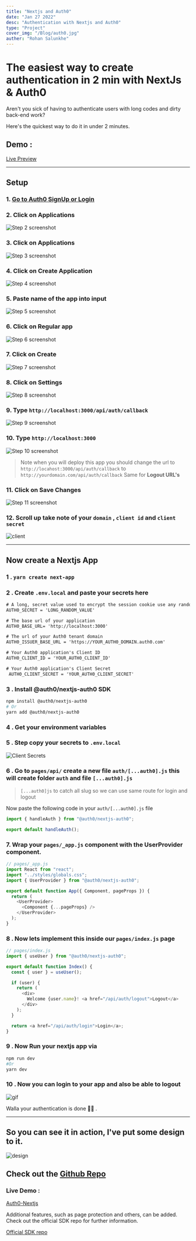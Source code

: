 ```yaml
---
title: "Nextjs and Auth0"
date: "Jan 27 2022"
desc: "Authentication with Nextjs and Auth0"
type: "Project"
cover_img: "/Blog/auth0.jpg"
auther: "Rohan Salunkhe"
---
```


# The easiest way to create authentication in 2 min with NextJs & Auth0

Aren't you sick of having to authenticate users with long codes and dirty back-end work?

Here's the quickest way to do it in under 2 minutes.

## Demo :

[Live Preview](https://auth0.amrohan.com)

---

## Setup

### 1. [Go to Auth0 SignUp or Login](https://auth0.com/)

### 2. Click on Applications

![Step 2 screenshot](https://res.cloudinary.com/amrohan/image/upload/v1643277234/Images/khtqov4vl3t0vhlrkrde.jpg)

### 3. Click on Applications

![Step 3 screenshot](https://res.cloudinary.com/amrohan/image/upload/v1643277379/Images/busubmuuhaewrnatqj6c.jpg)

### 4. Click on Create Application

![Step 4 screenshot](https://res.cloudinary.com/amrohan/image/upload/v1643277447/Images/cehpzo2mgolcuy7krala.jpg)

### 5. Paste name of the app into input

![Step 5 screenshot](https://res.cloudinary.com/amrohan/image/upload/v1643277570/Images/mn41hnaqxqrmhh3bmchd.jpg)

### 6. Click on Regular app

![Step 6 screenshot](https://res.cloudinary.com/amrohan/image/upload/v1643277606/Images/zajkcjjwhfuq4xcn40uq.png)

### 7. Click on Create

![Step 7 screenshot](https://res.cloudinary.com/amrohan/image/upload/v1643277699/Images/qi8nu70lpuim9acewux5.jpg)

### 8. Click on Settings

![Step 8 screenshot](https://res.cloudinary.com/amrohan/image/upload/v1643277781/Images/zefgsqk2tgaccbczbimx.jpg)

### 9. Type `http://localhost:3000/api/auth/callback`

![Step 9 screenshot](https://res.cloudinary.com/amrohan/image/upload/v1643268006/Images/yhdwt1hczz56k9h6ns1u.png)

### 10. Type `http://localhost:3000`

![Step 10 screenshot](https://res.cloudinary.com/amrohan/image/upload/v1643277873/Images/zpfhsvbiq5a58mxs1gx4.jpg)

> Note when you will deploy this app you should change the url to
> `http://locahost:3000/api/auth/callback` to `http://yourdomain.com/api/auth/callback`
> Same for **Logout URL's**

### 11. Click on Save Changes

![Step 11 screenshot](https://res.cloudinary.com/amrohan/image/upload/v1643277951/Images/ppqui2vtj8v6b0whcqyz.jpg)

### 12. Scroll up take note of your `domain` , `client id` and `client secret`

![client](https://res.cloudinary.com/amrohan/image/upload/v1643266253/Images/uucxduvqgsizdb0bauwx.png)

---

## Now create a Nextjs App

### 1 . `yarn create next-app`

### 2 . Create **`.env.local`** and paste your secrets here

```txt
# A long, secret value used to encrypt the session cookie use any random 32 character string
AUTH0_SECRET = 'LONG_RANDOM_VALUE'

# The base url of your application
AUTH0_BASE_URL= 'http://localhost:3000'

# The url of your Auth0 tenant domain
AUTH0_ISSUER_BASE_URL = 'https://YOUR_AUTH0_DOMAIN.auth0.com'

# Your Auth0 application's Client ID
AUTH0_CLIENT_ID = 'YOUR_AUTH0_CLIENT_ID'

# Your Auth0 application's Client Secret
 AUTH0_CLIENT_SECRET = 'YOUR_AUTH0_CLIENT_SECRET'
```

### 3 . Install **@auth0/nextjs-auth0** SDK

```bash
npm install @auth0/nextjs-auth0
# Or
yarn add @auth0/nextjs-auth0
```

### 4 . Get your environment variables

### 5 . Step copy your secrets to `.env.local`

![Client Secrets](https://res.cloudinary.com/amrohan/image/upload/v1643265969/Images/mpomhav6oxnhosxjcjpg.png)

### 6 . Go to `pages/api/` create a new file `auth/[...auth0].js` this will create folder `auth` and file `[...auth0].js`

> `[...auth0]js` to catch all slug so we can use same route for login and logout

Now paste the following code in your `auth/[...auth0].js` file

```javascript
import { handleAuth } from "@auth0/nextjs-auth0";

export default handleAuth();
```

### 7. Wrap your `pages/_app.js` component with the UserProvider component.

```javascript
// pages/_app.js
import React from "react";
import "../styles/globals.css";
import { UserProvider } from "@auth0/nextjs-auth0";

export default function App({ Component, pageProps }) {
  return (
    <UserProvider>
      <Component {...pageProps} />
    </UserProvider>
  );
}
```

### 8 . Now lets implement this inside our `pages/index.js` page

```javascript
// pages/index.js
import { useUser } from "@auth0/nextjs-auth0";

export default function Index() {
  const { user } = useUser();

  if (user) {
    return (
      <div>
        Welcome {user.name}! <a href="/api/auth/logout">Logout</a>
      </div>
    );
  }

  return <a href="/api/auth/login">Login</a>;
}
```

### 9 . Now Run your nextjs app via

```bash
npm run dev
#Or
yarn dev
```

### 10 . Now you can login to your app and also be able to logout

![gif](https://res.cloudinary.com/amrohan/image/upload/v1643274460/Images/byh471jkezkslj75vcca.gif)

Walla your authentication is done 🎊🔥 .

---

## So you can see it in action, I've put some design to it.

![design](https://res.cloudinary.com/amrohan/image/upload/v1643275854/Images/virrwhulx38zuq5edsro.gif)

## Check out the [Github Repo](https://github.com/amrohan/nextjs-auth0)

### Live Demo :

[Auth0-Nextjs](https://auth0.amrohan.com)

Additional features, such as page protection and others, can be added.
Check out the official SDK repo for further information.

[Official SDK repo](https://github.com/auth0/nextjs-auth0)
